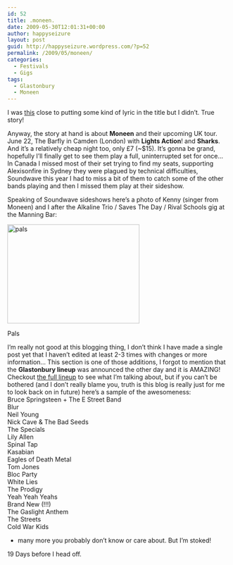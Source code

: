 ```yaml
---
id: 52
title: .moneen.
date: 2009-05-30T12:01:31+00:00
author: happyseizure
layout: post
guid: http://happyseizure.wordpress.com/?p=52
permalink: /2009/05/moneen/
categories:
  - Festivals
  - Gigs
tags:
  - Glastonbury
  - Moneen
---
```

I was <a href="http://www.ingeardrivers.com/this_close_man.jpg" target="_blank">this</a> close to putting some kind of lyric in the title but I didn&#8217;t. True story!

Anyway, the story at hand is about **Moneen** and their upcoming UK tour. June 22, The Barfly in Camden (London) with **Lights Action**! and **Sharks**. And it&#8217;s a relatively cheap night too, only £7 (~$15). It&#8217;s gonna be grand, hopefully I&#8217;ll finally get to see them play a full, uninterrupted set for once&#8230; In Canada I missed most of their set trying to find my seats, supporting Alexisonfire in Sydney they were plagued by technical difficulties, Soundwave this year I had to miss a bit of them to catch some of the other bands playing and then I missed them play at their sideshow.

Speaking of Soundwave sideshows here&#8217;s a photo of Kenny (singer from Moneen) and I after the Alkaline Trio / Saves The Day / Rival Schools gig at the Manning Bar:

<div id="attachment_53" style="width: 310px" class="wp-caption aligncenter">
  <a href="http://happyseizure.com/wp-content/uploads/2009/05/meandkenny.jpg"><img class="size-medium wp-image-53" title="meandkenny" src="http://happyseizure.com/wp-content/uploads/2009/05/meandkenny.jpg?w=300" alt="pals" width="300" height="225" srcset="https://happyseizure.com/wp-content/uploads/2009/05/meandkenny.jpg 604w, https://happyseizure.com/wp-content/uploads/2009/05/meandkenny-300x225.jpg 300w" sizes="(max-width: 300px) 100vw, 300px" /></a>
  
  <p class="wp-caption-text">
    Pals
  </p>
</div>

I&#8217;m really not good at this blogging thing, I don&#8217;t think I have made a single post yet that I haven&#8217;t edited at least 2-3 times with changes or more information&#8230; This section is one of those additions, I forgot to mention that the **Glastonbury lineup** was announced the other day and it is AMAZING! Checkout <a href="http://www.glastonburyfestivals.co.uk/line-up/" target="_blank">the full lineup</a> to see what I&#8217;m talking about, but if you can&#8217;t be bothered (and I don&#8217;t really blame you, truth is this blog is really just for me to look back on in future) here&#8217;s a sample of the awesomeness:  
Bruce Springsteen + The E Street Band  
Blur  
Neil Young  
Nick Cave & The Bad Seeds  
The Specials  
Lily Allen  
Spinal Tap  
Kasabian  
Eagles of Death Metal  
Tom Jones  
Bloc Party  
White Lies  
The Prodigy  
Yeah Yeah Yeahs  
Brand New (!!!)  
The Gaslight Anthem  
The Streets  
Cold War Kids  
+ many more you probably don&#8217;t know or care about. But I&#8217;m stoked!

19 Days before I head off.
